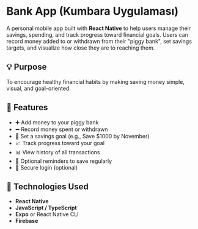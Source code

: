 # Bank App (Kumbara Uygulaması)

A personal mobile app built with **React Native** to help users manage their savings, spending, and track progress toward financial goals. Users can record money added to or withdrawn from their "piggy bank", set savings targets, and visualize how close they are to reaching them.

## 💡 Purpose

To encourage healthy financial habits by making saving money simple, visual, and goal-oriented.

## 📲 Features

- ➕ Add money to your piggy bank
- ➖ Record money spent or withdrawn
- 🎯 Set a savings goal (e.g., Save $1000 by November)
- 📈 Track progress toward your goal
- 📊 View history of all transactions
- 🔔 Optional reminders to save regularly
- 🔐 Secure login (optional)

## 🚀 Technologies Used

- **React Native**
- **JavaScript / TypeScript**
- **Expo** or React Native CLI
- **Firebase**
